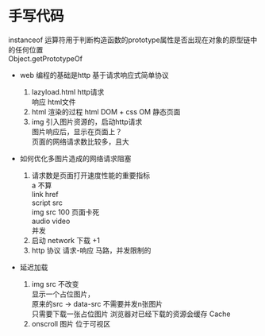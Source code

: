 # 手写代码

instanceof 运算符用于判断构造函数的prototype属性是否出现在对象的原型链中的任何位置      
Object.getPrototypeOf

- web 编程的基础是http 基于请求响应式简单协议
    1. lazyload.html   http请求         
        响应  html文件
    2. html 渲染的过程  html DOM + css OM 静态页面
    3. img 引入图片资源的，启动http请求      
        图片响应后，显示在页面上？     
        页面的网络请求数比较多，且大

- 如何优化多图片造成的网络请求阻塞
    1. 请求数是页面打开速度性能的重要指标      
        a 不算      
        link href      
        script src      
        img src 100 页面卡死       
        audio video       
        并发 
    2. 启动 network 下载  +1
    3. http 协议 请求-响应  马路，并发限制的

- 延迟加载
    1. img src 不改变    
        显示一个占位图片，     
        原来的src -> data-src 不需要并发n张图片     
        只需要下载一张占位图片 浏览器对已经下载的资源会缓存 Cache
    2. onscroll 图片 位于可视区
